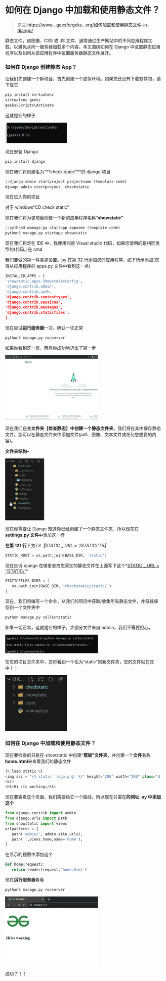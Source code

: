 # 如何在 Django 中加载和使用静态文件？

> 原文:[https://www . geesforgeks . org/如何加载和使用静态文件-in-django/](https://www.geeksforgeeks.org/how-to-load-and-use-static-files-in-django/)

静态文件，如图像、CSS 或 JS 文件，通常通过生产网站中的不同应用程序加载，以避免从同一服务器加载多个内容。本文围绕如何在 Django 中设置静态应用程序以及如何从该应用程序中设置服务器静态文件展开。

### 如何在 Django 创建静态 App？

让我们先创建一个新项目，首先创建一个虚拟环境。如果您还没有下载软件包，请下载它

```py
pip install virtualenv
virtualenv geeks
geeks\Scripts\Activate
```

这就是它的样子

![](img/c1fe98258c4062f6c6d5da1ddc6930e1.png)

现在安装 Django

```py
pip install django
```

现在我们将创建名为“**check static”**的 django 项目

```py
//django-admin startproject projectname (template code)
django-admin startproject  checkstatic
```

现在进入你的项目

对于 windows“CD check static”

现在我们将为该项目创建一个新的应用程序名称“**showstatic”**

```py
//python3 manage.py startapp appname (template code)
python3 manage.py startapp showstatic
```

现在我们将走在 IDE 中，我使用的是 Visual studio 代码，如果您使用的是相同类型的(代码。)在 cmd

我们要做的第一件事是设置。py 在第 32 行添加您的应用程序，如下所示添加(您将从应用程序的 apps.py 文件中看到这一点)

```py
INSTALLED_APPS = [
'showstatic.apps.ShowstaticConfig',
'django.contrib.admin',
'django.contrib.auth,
'django.contrib.contenttypes',
'django.contrib.sessions',
'django.contrib.messages',
'django.contrib.staticfiles',
]
```

现在尝试**运行服务器**一次，确认一切正常

```py
python3 manage.py runserver
```

如果你看到这一页，恭喜你成功地迈出了第一步

![](img/32035c96718f19f7e2c1022f2e3345e7.png)

现在我们在**主文件夹【检查静态】**中创建一个**静态文件夹**，我们将在其中保存静态文件。您可以在静态文件夹中添加文件(pdf、图像、文本文件或任何您想要的内容)。

**文件夹结构–**

![](img/4f5d718f83cfe2050f551d7b530413ec.png)

现在你需要让 Django 知道你已经创建了一个静态文件夹，所以现在在 **settings.py 文件**中添加这一行

**在第 121 行**下方*T3【STATIC _ URL = '/STATIC/'T5】*

```py
STATIC_ROOT = os.path.join(BASE_DIR, 'static')
```

现在告诉 django 在哪里查找您添加的静态文件在上面写下这个*<u>STATIC _ URL = '/STATIC/'</u>*

```py
STATICFILES_DIRS = [
   os.path.join(BASE_DIR, 'checkstatic/static/')
]
```

现在，我们将编写一个命令，从我们的项目中获取/收集所有静态文件，并将其保存到一个文件夹中

```py
python manage.py collectstatic
```

如果一切正常，这就是它的样子，大部分文件来自 admin，我们不需要担心，

![](img/65ac91765796995e095dc405f45e88e5.png)

在您的项目文件夹中，您将看到一个名为“static”的新文件夹，您的文件就在其中！！

![](img/a25ad5ebd7c6663267ee390f99b1cb4c.png)

### 如何在 Django 中加载和使用静态文件？

现在要检查的只是在 showstatic 中创建“**模板”文件夹**，并创建一个**文件**名称**home.html**来查看我们的静态文件

```py
{% load static %}
<img src = "{% static 'logo.png' %}" height="200" width="200" class="d-inline-block align-top">
<br>
<h1>Hi its working</h1>
```

现在要查看这个页面，我们需要给它一个路线，所以现在只需在**的网址. py 中添加这个**

```py
from django.contrib import admin
from django.urls import path
from showstatic import views
urlpatterns = [
   path('admin/', admin.site.urls),
   path('',views.home,name='home'),
]
```

在显示的视图中添加这个

```py
def home(request):
   return render(request,'home.html')
```

现在**运行服务器**看看

```py
python3 manage.py runserver
```

![](img/a8dcc2ff168b63ce2c218773aefd39b8.png)

成功了！！